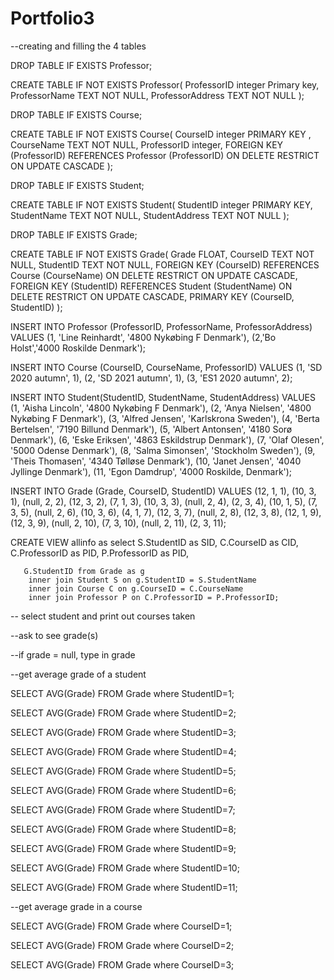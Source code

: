 # Portfolio3
--creating and filling the 4 tables

DROP TABLE IF EXISTS Professor;

CREATE TABLE IF NOT EXISTS Professor(
ProfessorID integer Primary key, ProfessorName TEXT NOT NULL, ProfessorAddress TEXT NOT NULL
);

DROP TABLE IF EXISTS Course;

CREATE TABLE IF NOT EXISTS Course( CourseID integer PRIMARY KEY , CourseName TEXT NOT NULL, ProfessorID integer,
FOREIGN KEY (ProfessorID) REFERENCES Professor (ProfessorID) ON DELETE RESTRICT ON UPDATE CASCADE
);

DROP TABLE IF EXISTS Student;

CREATE TABLE IF NOT EXISTS Student( StudentID integer PRIMARY KEY, StudentName TEXT NOT NULL, StudentAddress TEXT NOT NULL
);

DROP TABLE IF EXISTS Grade;

CREATE TABLE IF NOT EXISTS Grade( Grade FLOAT, CourseID TEXT NOT NULL, StudentID TEXT NOT NULL,
FOREIGN KEY (CourseID) REFERENCES Course (CourseName) ON DELETE RESTRICT ON UPDATE CASCADE,
FOREIGN KEY (StudentID) REFERENCES Student (StudentName)  ON DELETE RESTRICT ON UPDATE CASCADE,
PRIMARY KEY (CourseID, StudentID)
);

INSERT INTO Professor (ProfessorID, ProfessorName, ProfessorAddress) VALUES (1, 'Line Reinhardt', '4800 Nykøbing F Denmark'),
(2,'Bo Holst','4000 Roskilde Denmark');

INSERT INTO Course (CourseID, CourseName, ProfessorID) VALUES (1, 'SD 2020 autumn', 1),
(2, 'SD 2021 autumn', 1),
(3, 'ES1 2020 autumn', 2);

INSERT INTO Student(StudentID, StudentName, StudentAddress)
VALUES (1, 'Aisha Lincoln', '4800 Nykøbing F Denmark'), (2, 'Anya Nielsen', '4800 Nykøbing F Denmark'),
(3, 'Alfred Jensen', 'Karlskrona Sweden'), (4, 'Berta Bertelsen', '7190 Billund Denmark'),
(5, 'Albert Antonsen', '4180 Sorø Denmark'), (6, 'Eske Eriksen', '4863 Eskildstrup Denmark'),
(7, 'Olaf Olesen', '5000 Odense Denmark'), (8, 'Salma Simonsen', 'Stockholm Sweden'),
(9, 'Theis Thomasen', '4340 Tølløse Denmark'), (10, 'Janet Jensen', '4040 Jyllinge Denmark'),
(11, 'Egon Damdrup', '4000 Roskilde, Denmark');

INSERT INTO Grade (Grade, CourseID, StudentID)
VALUES (12, 1, 1), (10, 3, 1), (null, 2, 2), (12, 3, 2), (7, 1, 3), (10, 3, 3), (null, 2, 4), (2, 3, 4), (10, 1, 5),
(7, 3, 5), (null, 2, 6), (10, 3, 6), (4, 1, 7), (12, 3, 7), (null, 2, 8), (12, 3, 8), (12, 1, 9), (12, 3, 9),
(null, 2, 10), (7, 3, 10), (null, 2, 11), (2, 3, 11);

CREATE VIEW allinfo as
select S.StudentID as SID,
C.CourseID as CID, C.ProfessorID as PID,
P.ProfessorID as PID,

       G.StudentID from Grade as g
        inner join Student S on g.StudentID = S.StudentName
        inner join Course C on g.CourseID = C.CourseName
        inner join Professor P on C.ProfessorID = P.ProfessorID;

-- select student and print out courses taken

--ask to see grade(s)

--if grade = null, type in grade

--get average grade of a student

SELECT AVG(Grade)
FROM Grade where StudentID=1;

SELECT AVG(Grade)
FROM Grade where StudentID=2;

SELECT AVG(Grade)
FROM Grade where StudentID=3;

SELECT AVG(Grade)
FROM Grade where StudentID=4;

SELECT AVG(Grade)
FROM Grade where StudentID=5;

SELECT AVG(Grade)
FROM Grade where StudentID=6;

SELECT AVG(Grade)
FROM Grade where StudentID=7;

SELECT AVG(Grade)
FROM Grade where StudentID=8;

SELECT AVG(Grade)
FROM Grade where StudentID=9;

SELECT AVG(Grade)
FROM Grade where StudentID=10;

SELECT AVG(Grade)
FROM Grade where StudentID=11;

--get average grade in a course

SELECT AVG(Grade)
FROM Grade where CourseID=1;

SELECT AVG(Grade)
FROM Grade where CourseID=2;

SELECT AVG(Grade)
FROM Grade where CourseID=3;